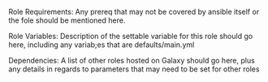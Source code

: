 Role Requirements: Any prereq that may not be covered by ansible itself or the fole should be mentioned here.

Role Variables: Description of the settable variable for this role should go here, including any variab;es that are defaults/main.yml

Dependencies: A list of other roles hosted on Galaxy should go here, plus any details in regards to parameters that may need to be set for other roles


